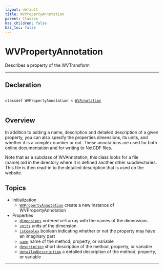 ```yaml
---
layout: default
title: WVPropertyAnnotation
parent: Classes
has_children: false
has_toc: false
---
```


#  WVPropertyAnnotation

Describes a property of the WVTransform


---

## Declaration

<div class="highlight">
<pre class="highlight">
<code>
classdef WVPropertyAnnotation < <a href="/classes/wvannotation" title="WVAnnotation">WVAnnotation</a>
</code>
</pre>
</div>

## Overview
 
  In addition to adding a name, description and detailed description of
  a given property, you can also specify the properties dimensions,
  its units, and whether it is a complex number or not. These
  annotations are used for both online documentation and for writing to
  NetCDF files.
 
  Note that as a subclass of WVAnnotation, this class looks for
  a file (name).md in the directory where it is defined another other
  subdirectories. This file is then read-in to the detailed description
  that is used on the website.
 
  


## Topics
+ Initialization
  + [`WVPropertyAnnotation`](/classes/wvpropertyannotation/wvpropertyannotation.html) create a new instance of WVPropertyAnnotation
+ Properties
  + [`dimensions`](/classes/wvpropertyannotation/dimensions.html) ordered cell array with the names of the dimensions
  + [`units`](/classes/wvpropertyannotation/units.html) units of the dimension
  + [`isComplex`](/classes/wvpropertyannotation/iscomplex.html) boolean indicating whether or not the property may have an imaginary part
  + [`name`](/classes/wvpropertyannotation/name.html) name of the method, property, or variable
  + [`description`](/classes/wvpropertyannotation/description.html) short description of the method, property, or variable
  + [`detailedDescription`](/classes/wvpropertyannotation/detaileddescription.html) a detailed description of the method, property, or variable


---
